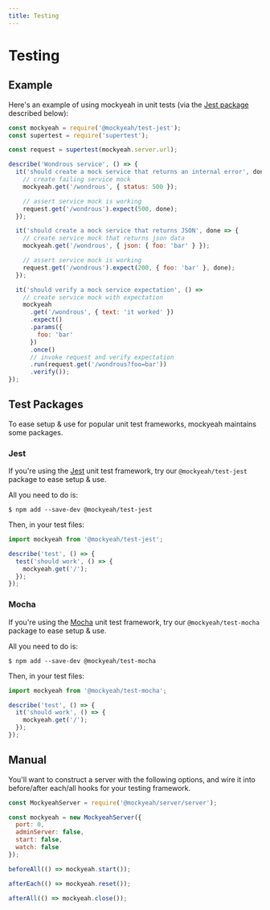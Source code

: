 ```yaml
---
title: Testing
---
```

# Testing

## Example

Here's an example of using mockyeah in unit tests (via the [Jest package](#jest) described below):

```js
const mockyeah = require('@mockyeah/test-jest');
const supertest = require('supertest');

const request = supertest(mockyeah.server.url);

describe('Wondrous service', () => {
  it('should create a mock service that returns an internal error', done => {
    // create failing service mock
    mockyeah.get('/wondrous', { status: 500 });

    // assert service mock is working
    request.get('/wondrous').expect(500, done);
  });

  it('should create a mock service that returns JSON', done => {
    // create service mock that returns json data
    mockyeah.get('/wondrous', { json: { foo: 'bar' } });

    // assert service mock is working
    request.get('/wondrous').expect(200, { foo: 'bar' }, done);
  });

  it('should verify a mock service expectation', () =>
    // create service mock with expectation
    mockyeah
      .get('/wondrous', { text: 'it worked' })
      .expect()
      .params({
        foo: 'bar'
      })
      .once()
      // invoke request and verify expectation
      .run(request.get('/wondrous?foo=bar'))
      .verify());
});
```

## Test Packages

To ease setup & use for popular unit test frameworks, mockyeah maintains some packages.

### Jest

If you're using the [Jest](https://jestjs.io) unit test framework, try our `@mockyeah/test-jest` package to ease setup & use.

All you need to do is:

```console
$ npm add --save-dev @mockyeah/test-jest
```

Then, in your test files:

```js
import mockyeah from '@mockyeah/test-jest';

describe('test', () => {
  test('should work', () => {
    mockyeah.get('/');
  });
});
```

### Mocha

If you're using the [Mocha](https://mochajs.org) unit test framework, try our `@mockyeah/test-mocha` package to ease setup & use.

All you need to do is:

```console
$ npm add --save-dev @mockyeah/test-mocha
```

Then, in your test files:

```js
import mockyeah from '@mockyeah/test-mocha';

describe('test', () => {
  it('should work', () => {
    mockyeah.get('/');
  });
});
```

## Manual

You'll want to construct a server with the following options,
and wire it into before/after each/all hooks for your testing framework.

```js
const MockyeahServer = require('@mockyeah/server/server');

const mockyeah = new MockyeahServer({
  port: 0,
  adminServer: false,
  start: false,
  watch: false
});

beforeAll(() => mockyeah.start());

afterEach(() => mockyeah.reset());

afterAll(() => mockyeah.close());
```
